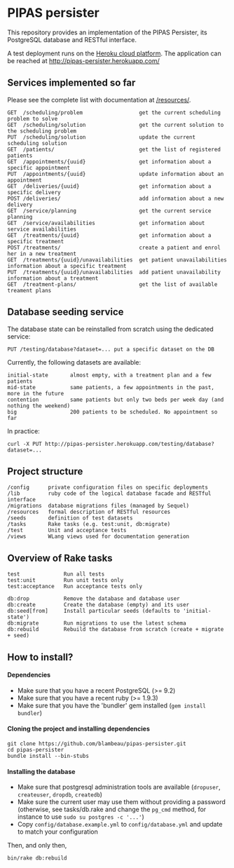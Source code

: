 # PIPAS persister

This repository provides an implementation of the PIPAS Persister, its
PostgreSQL database and RESTful interface.

A test deployment runs on the [Heroku cloud platform](https://heroku.com/).
The application can be reached at http://pipas-persister.herokuapp.com/

## Services implemented so far

Please see the complete list with documentation at [/resources/](/resources/).

    GET  /scheduling/problem                  get the current scheduling problem to solve
    GET  /scheduling/solution                 get the current solution to the scheduling problem
    PUT  /scheduling/solution                 update the current scheduling solution
    GET  /patients/                           get the list of registered patients
    GET  /appointments/{uuid}                 get information about a specific appointment
    PUT  /appointments/{uuid}                 update information about an appointment
    GET  /deliveries/{uuid}                   get information about a specific delivery
    POST /deliveries/                         add information about a new delivery
    GET  /service/planning                    get the current service planning
    GET  /service/availabilities              get information about service availabilities
    GET  /treatments/{uuid}                   get information about a specific treatment
    POST /treatments/                         create a patient and enrol her in a new treatment
    GET  /treatments/{uuid}/unavailabilities  get patient unavailabilities information about a specific treatment
    PUT  /treatments/{uuid}/unavailabilities  add patient unavailability information about a treatment
    GET  /treatment-plans/                    get the list of available treament plans

## Database seeding service

The database state can be reinstalled from scratch using the dedicated service:

    PUT /testing/database?dataset=... put a specific dataset on the DB

Currently, the following datasets are available:

    initial-state       almost empty, with a treatment plan and a few patients
    mid-state           same patients, a few appointments in the past, more in the future
    contention          same patients but only two beds per week day (and nothing the weekend)
    big                 200 patients to be scheduled. No appointment so far

In practice:

    curl -X PUT http://pipas-persister.herokuapp.com/testing/database?dataset=...

## Project structure

    /config      private configuration files on specific deployments
    /lib         ruby code of the logical database facade and RESTful interface
    /migrations  database migrations files (managed by Sequel)
    /resources   formal description of RESTful resources
    /seeds       definition of test datasets
    /tasks       Rake tasks (e.g. test:unit, db:migrate)
    /test        Unit and acceptance tests
    /views       WLang views used for documentation generation

## Overview of Rake tasks

    test              Run all tests
    test:unit         Run unit tests only
    test:acceptance   Run acceptance tests only

    db:drop           Remove the database and database user
    db:create         Create the database (empty) and its user
    db:seed[from]     Install particular seeds (defaults to 'initial-state')
    db:migrate        Run migrations to use the latest schema
    db:rebuild        Rebuild the database from scratch (create + migrate + seed)

## How to install?

#### Dependencies

* Make sure that you have a recent PostgreSQL (>= 9.2)
* Make sure that you have a recent ruby (>= 1.9.3)
* Make sure that you have the 'bundler' gem installed (`gem install bundler`)

#### Cloning the project and installing dependencies

    git clone https://github.com/blambeau/pipas-persister.git
    cd pipas-persister
    bundle install --bin-stubs

#### Installing the database

* Make sure that postgresql administration tools are available (`dropuser`,
  `createuser`, `dropdb`, `createdb`)
* Make sure the current user may use them without providing a password
  (otherwise, see tasks/db.rake and change the `pg_cmd` method, for instance
   to use `sudo su postgres -c '...'`)
* Copy `config/database.example.yml` to `config/database.yml` and update to
  match your configuration

Then, and only then,

    bin/rake db:rebuild
